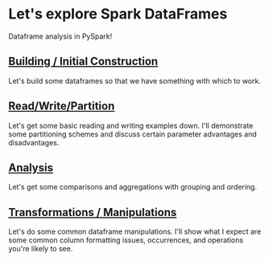 # Let's explore Spark DataFrames
Dataframe analysis in PySpark!

<!-- [(home)](https://dmerz75.github.io/spark2_dfanalysis)
[(git-home)](https://github.com/dmerz75/spark2_dfanalysis) -->
<!-- [Iridium](https://dmerz75.github.io/iridium_catalyst/) for details. -->


## [Building / Initial Construction](pages/Building_DataFrames.md)

Let's build some dataframes so that we have something with which to work.


## [Read/Write/Partition](pages/Read_Write_Partition.md)

Let's get some basic reading and writing examples down. I'll demonstrate some
partitioning schemes and discuss certain parameter advantages and disadvantages.


## [Analysis](pages/Analysis.md)

Let's get some comparisons and aggregations with grouping and ordering.


## [Transformations / Manipulations](pages/transformations.md)

Let's do some common dataframe manipulations. I'll show what I expect are some
common column formatting issues, occurrences, and operations you're likely to see.



<!-- ## Python
```python

for i in range(10):
    print(i) -->
<!-- ``` -->
